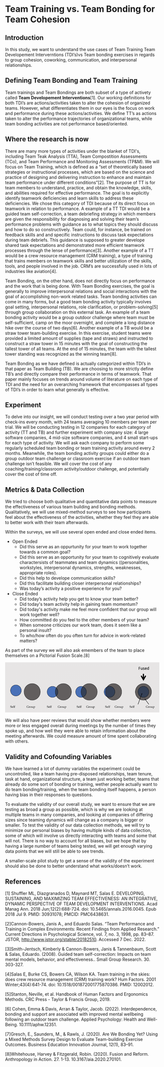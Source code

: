 # Team Training vs. Team Bonding for Team Cohesion

## Introduction
In this study, we want to understand the use cases of Team Training Team Developement Interverntions (TDI’s)vs Team bonding exercises in regards to group cohesion, coworking, communication, and interpersonal relationships.

## Defining Team Bonding and Team Training
Team trainings and Team Bondings are both subset of a type of activety called <b>Team Developement Interventions</b>[1].
Our working definitions for both TDI’s are actions/activities taken to alter the cohesion of organized teams. However, what differentiates them in our eyes is the focus on work and performance during these actions/activities. We define TT’s as actions taken to alter the performance trajectories of organizational teams, while team bonding activities are not performance based/oriented. 

## Where the research is now
There are many more types of activities under the blanket of TDI's, including Team Teak Analysis (TTA), Team Compostition Assessments (TCo), and Team Performance and Monitoring Assessments (TP&M).  We will focus on Team Training, which is defined as a “set of theoretically based strategies or instructional processes, which are based on the science and practice of designing and delivering instruction to enhance and maintain team performance under different conditions”[2]. The purpose of TT is for team members to understand, practice, and obtain the knowledge, skills, and abilities required for effective performance. The goal is to explicitly identify teamwork deficiencies and learn skills to address these deficiencies. We chose this category of TDI because of its direct focus on teamwork in relation to performance. A example of a TT TDI would be a guided team self-correction, a team debriefing strategy in which members are given the responsibility for diagnosing and solving their team’s performance problems with guidance as to what topics they should discuss and how to do so constructively. Team could, for instance, be trained on feedback skills and and specific instructions to discuss task expectations during team debriefs. This guidance is supposed to greater develope shared task expectations and demonstrated more efficient teamwork processes through the lense of performance[3]. Another example of a TT would be a crew resource management (CRM training), a type of training that trains members on teamwork skills and better utilization of the skills, tools, and people involved in the job. CRM’s are successfully used in lots of industries like aviation[4]. 

Team Bonding, on the other hand, does not directly focus on performance and the work that is being done. With Team Bonding exercises, the goal is generally to improve interpersonal relations and social interactions with the goal of accomplishing non-work related tasks. Team bonding activities can come in many forms, but a good team bonding activity typically involves goal setting, interpersonal relations, role clarification, or problem-solving[5] through group collaboration on this external task. An example of a team bonding activity would be a group outdoor challenge where team must be self-sufficient, camp on the moor overnight, and complete a long distance hike over the course of two days[6]. Another example of a TB would be a straw tower team-building exercise. In this exercise, student teams were provided a limited amount of supplies (tape and straws) and instructed to construct a straw tower in 15 minutes with the goal of constructing the tallest tower of all teams. At the end of 15 minutes, the team with the tallest tower standing was recognized as the winning team[8].

Team Bonding as we have defined is actually categorized within TDI’s in that paper as Team Building (TB). We are choosing to more strictly define TB’s and directly compare their performance in terms of teamwork. That paper mainly focuses on trends around volume of literature on each type of TDI and the need for an overarching framework that encompasses all types of TDI’s in order to learn what generally is effective. 

## Experiment
To delve into our insight, we will conduct testing over a two year period with check-ins every month, with 24 teams averaging 10 members per team per trial. We will be conducting testing in 12 companies for each category of activity (TT and TB) and further experiment with company size: 4 large software companies, 4 mid-size software companies, and 4 small start-ups for each type of activity. We will ask each company to perform some regularly scheduled team bonding or team training activity around every 2 months. Meanwhile, the team bonding activity groups could either do a group outdoor team challenge or classroom exercise if an outdoor team challenge isn’t feasible. We will cover the cost of any coaching/training/classroom activity/outdoor challenge, and potentially cover the cost of time off.

## Metrics & Data Collection
We tried to choose both qualitative and quantitative data points to measure the effectiveness of various team building and bonding methods. Qualitatively, we will use mixed-method surveys to see how participants feel about the effectiveness of the activities, whether they feel they are able to better work with their team afterwards. 

Within the surveys, we will use several open ended and close ended items.
- Open Ended
  - Did this serve as an oppurtunity for your team to work together towards a common goal?
  - Did this serve as an opportunity for your team to cognitively evaluate charactersists of teammates and team dynamics ((personalities, workstyles, interpersonal dynamics, strengths, weaknesses, appropriate roles).
  - Did this help to develope communication skills?
  - Did this facilitate building closer interpersonal relationships?
  - Was today’s activity a positive experience for you?
- Close Ended
  - Did today’s activity help you get to know your team better?
  - Did today's team activity help in gaining team momentum?
  - Did today's activity make me feel more confident that our group will work together well?
  - How committed do you feel to the other members of your team?
  - When someone criticizes our work team, does it seem like a personal insult?
  - To who/how often do you often turn for advice in work-related matters?

As part of the survey we will also ask emembers of the team to place themselves on a Pictorial Fusion Scale.[8]

![PicFusion](images/The-Pictorial-Fusion-Scale-Swann-et-al-2009.png)


We will also have peer reviews that would show whether members were more or less engaged overall during meetings by the number of times they spoke up, and how well they were able to retain information about the meeting afterwards. We could measure amount of time spent collaborating with others.

## Validity and Cofounding Variables
We have learned a lot of dummy variables the experiment could be uncontrolled, like a team having pre-disposed relationships, team tenure, task at hand, organizational structure, a team just working better, teams that already do some sort of bonding or training, wether people actually want to do team bonding/training, when the team bonding itself happens, a person having bias in their responses to questions.

To evaluate the validity of our overall study, we want to ensure that we are testing as broad a group as possible, which is why we are looking at multiple teams in many companies, and looking at companies of differing sizes since teaming dynamics will change as a company is bigger or smaller. To test the validity of our data collection methods, we will try to minimize our personal biases by having multiple kinds of data collection, some of which will involve us directly interacting with teams and some that will not. There is no way to account for all biases, but we hope that by having a large number of teams being tested, we will get enough varying data points that we will still be able to see trends.

A smaller-scale pilot study to get a sense of the validity of the experiment should also be done to better understand what works/doesn’t work.

## References
[1]
Shuffler ML, Diazgranados D, Maynard MT, Salas E. DEVELOPING, SUSTAINING, AND MAXIMIZING TEAM EFFECTIVENESS: AN INTEGRATIVE, DYNAMIC PERSPECTIVE OF TEAM DEVELOPMENT INTERVENTIONS. Acad Manag Ann. 2018 Jun;12(2):688-724. doi: 10.5465/annals.2016.0045. Epub 2018 Jul 9. PMID: 30931078; PMCID: PMC6438631.

[2]Cannon-Bowers, Janis A., and Eduardo Salas. “Team Performance and Training in Complex Environments: Recent Findings from Applied Research.” Current Directions in Psychological Science, vol. 7, no. 3, 1998, pp. 83–87. JSTOR, http://www.jstor.org/stable/20182510. Accessed 7 Dec. 2022.

[3]Smith-Jentsch, Kimberly & Cannon-Bowers, Janis & Tannenbaum, Scott & Salas, Eduardo. (2008). Guided team self-correction: Impacts on team mental models, behavior, and effectiveness.. Small Group Research. 30. 303-327. 

[4]Salas E, Burke CS, Bowers CA, Wilson KA. Team training in the skies: does crew resource management (CRM) training work? Hum Factors. 2001 Winter;43(4):641-74. doi: 10.1518/001872001775870386. PMID: 12002012.

[5]Stanton, Neville, et al. Handbook of Human Factors and Ergonomics Methods. CRC Press - Taylor &amp; Francis Group, 2019.

[6] Cohen, Emma & Davis, Arran & Taylor, Jacob. (2022). Interdependence, bonding and support are associated with improved mental wellbeing following an outdoor team challenge. Applied Psychology: Health and Well-Being. 10.1111/aphw.12351.

[7]Gresch, E., Saunders, M., &amp; Rawls, J. (2020). Are We Bonding Yet? Using a Mixed Methods Survey Design to Evaluate Team-building Exercise Outcomes. Business Education Innovation Journal, 12(1), 83–91. 

[8]Whitehouse, Harvey & Fitzgerald, Robin. (2020). Fusion and Reform. Anthropology in Action. 27. 1-13. 10.3167/aia.2020.270101. 

